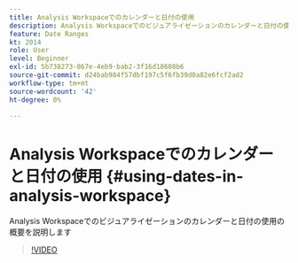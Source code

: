 ```yaml
---
title: Analysis Workspaceでのカレンダーと日付の使用
description: Analysis Workspaceでのビジュアライゼーションのカレンダーと日付の使用の概要を説明します
feature: Date Ranges
kt: 2014
role: User
level: Beginner
exl-id: 5b738273-867e-4eb9-bab2-3f16d18608b6
source-git-commit: d24bab984f57dbf197c5f6fb39d0a82e6fcf2ad2
workflow-type: tm+mt
source-wordcount: '42'
ht-degree: 0%

---
```


# Analysis Workspaceでのカレンダーと日付の使用 {#using-dates-in-analysis-workspace}

Analysis Workspaceでのビジュアライゼーションのカレンダーと日付の使用の概要を説明します

>[!VIDEO](https://video.tv.adobe.com/v/327348/?quality=12&learn=on&captions=jpn)
